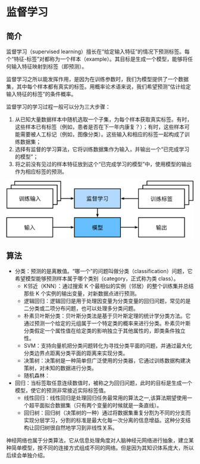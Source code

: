 # 监督学习

## 简介

监督学习（supervised learning）擅长在“给定输入特征”的情况下预测标签。每个“特征-标签”对都称为一个样本（example）。其目标是生成一个模型，能够将任何输入特征映射到标签（即预测）。

监督学习之所以能发挥作用，是因为在训练参数时，我们为模型提供了一个数据集，其中每个样本都有真实的标签。用概率论术语来说，我们希望预测“估计给定输入特征的标签”的条件概率。

监督学习的学习过程一般可以分为三大步骤：

1. 从已知大量数据样本中随机选取一个子集，为每个样本获取真实标签。有时，这些样本已有标签（例如，患者是否在下一年内康复？）；有时，这些样本可能需要被人工标记（例如，图像分类）。这些输入和相应的标签一起构成了训练数据集；
2. 选择有监督的学习算法，它将训练数据集作为输入，并输出一个“已完成学习的模型”；
3. 将之前没有见过的样本特征放到这个“已完成学习的模型”中，使用模型的输出作为相应标签的预测。

![supervised-learning](figures/supervised-learning.svg)

## 算法

- 分类：预测的是离散值。“哪一个”的问题叫做分类（classification）问题，它希望模型能够预测样本属于哪个类别（category，正式称为类 class）。
  - K邻近（KNN）：通过搜索 K 个最相似的实例（邻居）的整个训练集并总结那些 K 个实例的输出变量，对新数据点进行预测。
  - 逻辑回归：逻辑回归是用于处理因变量为分类变量的回归问题，常见的是二分类或二项分布问题，也可以处理多分类问题。
  - 朴素贝叶斯分类：贝叶斯分类法是基于贝叶斯定理的统计学分类方法。它通过预测一个给定的元组属于一个特定类的概率来进行分类。朴素贝叶斯分类假定一个属性值在给定类的影响独立于其他属性的，即类条件独立性。
  - SVM：支持向量机把分类问题转化为寻找分类平面的问题，并通过最大化分类边界点距离分类平面的距离来实现分类。
  - 决策树：决策树是一种简单但广泛使用的分类器，它通过训练数据构建决策树，对未知的数据进行分类。
  - 随机森林：
- 回归：当标签取任意连续数值时，被称之为回归问题，此时的目标是生成一个模型，使它的预测非常接近实际标签值。
  - 线性回归：线性回归是处理回归任务最常用的算法之一,该算法期望使用一个超平面拟合数据集（只有两个变量的时候就是一条直线）。
  - 回归树：回归树（决策树的一种）通过将数据集重复分割为不同的分支而实现分层学习，分割的标准是最大化每一次分离的信息增益。这种分支结构让回归树很自然地学习到非线性关系。

神经网络也属于分类算法，它从信息处理角度对人脑神经元网络进行抽象，建立某种简单模型，按不同的连接方式组成不同的网络。但是因为其知识体系庞大，所以后续会单独介绍。